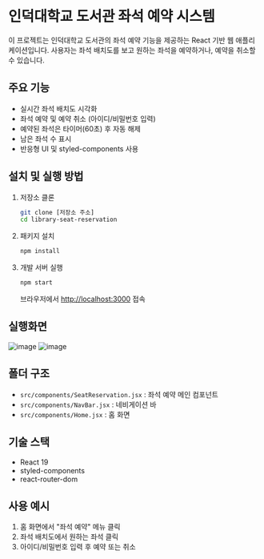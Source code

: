 

# 인덕대학교 도서관 좌석 예약 시스템

이 프로젝트는 인덕대학교 도서관의 좌석 예약 기능을 제공하는 React 기반 웹 애플리케이션입니다. 사용자는 좌석 배치도를 보고 원하는 좌석을 예약하거나, 예약을 취소할 수 있습니다.

## 주요 기능

- 실시간 좌석 배치도 시각화
- 좌석 예약 및 예약 취소 (아이디/비밀번호 입력)
- 예약된 좌석은 타이머(60초) 후 자동 해제
- 남은 좌석 수 표시
- 반응형 UI 및 styled-components 사용

## 설치 및 실행 방법

1. 저장소 클론
   ```sh
   git clone [저장소 주소]
   cd library-seat-reservation
   ```

2. 패키지 설치
   ```sh
   npm install
   ```

3. 개발 서버 실행
   ```sh
   npm start
   ```
   브라우저에서 [http://localhost:3000](http://localhost:3000) 접속

## 실행화면
![image](https://github.com/user-attachments/assets/ab5e6b0a-ff2a-48e3-85db-3a7fa3ad7373)
![image](https://github.com/user-attachments/assets/eef07d17-00e2-446a-9d0f-522d93823c99)

## 폴더 구조

- `src/components/SeatReservation.jsx` : 좌석 예약 메인 컴포넌트
- `src/components/NavBar.jsx` : 네비게이션 바
- `src/components/Home.jsx` : 홈 화면

## 기술 스택

- React 19
- styled-components
- react-router-dom

## 사용 예시

1. 홈 화면에서 "좌석 예약" 메뉴 클릭
2. 좌석 배치도에서 원하는 좌석 클릭
3. 아이디/비밀번호 입력 후 예약 또는 취소

